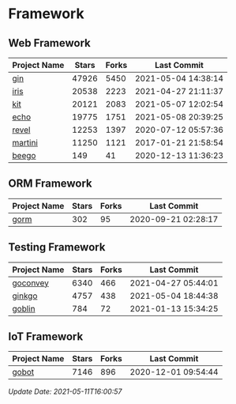 # Framework

## Web Framework
| Project Name | Stars | Forks | Last Commit |
| ------------ | ----- | ----- | ----------- |
| [gin](https://github.com/gin-gonic/gin) | 47926 | 5450 | 2021-05-04 14:38:14 |
| [iris](https://github.com/kataras/iris) | 20538 | 2223 | 2021-04-27 21:11:37 |
| [kit](https://github.com/go-kit/kit) | 20121 | 2083 | 2021-05-07 12:02:54 |
| [echo](https://github.com/labstack/echo) | 19775 | 1751 | 2021-05-08 20:39:25 |
| [revel](https://github.com/revel/revel) | 12253 | 1397 | 2020-07-12 05:57:36 |
| [martini](https://github.com/go-martini/martini) | 11250 | 1121 | 2017-01-21 21:58:54 |
| [beego](https://github.com/astaxie/beego) | 149 | 41 | 2020-12-13 11:36:23 |

## ORM Framework
| Project Name | Stars | Forks | Last Commit |
| ------------ | ----- | ----- | ----------- |
| [gorm](https://github.com/jinzhu/gorm) | 302 | 95 | 2020-09-21 02:28:17 |

## Testing Framework
| Project Name | Stars | Forks | Last Commit |
| ------------ | ----- | ----- | ----------- |
| [goconvey](https://github.com/smartystreets/goconvey) | 6340 | 466 | 2021-04-27 05:44:01 |
| [ginkgo](https://github.com/onsi/ginkgo) | 4757 | 438 | 2021-05-04 18:44:38 |
| [goblin](https://github.com/franela/goblin) | 784 | 72 | 2021-01-13 15:34:25 |

## IoT Framework
| Project Name | Stars | Forks | Last Commit |
| ------------ | ----- | ----- | ----------- |
| [gobot](https://github.com/hybridgroup/gobot) | 7146 | 896 | 2020-12-01 09:54:44 |

*Update Date: 2021-05-11T16:00:57*